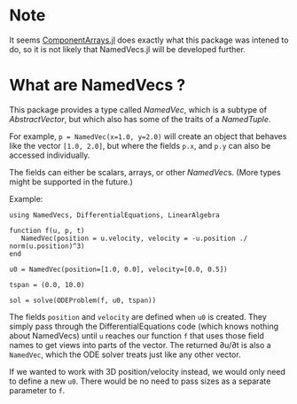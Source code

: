 # Note

It seems [ComponentArrays.jl](https://github.com/jonniedie/ComponentArrays.jl) does exactly what this package was intened to do, so it is not likely that NamedVecs.jl will be developed further.

# What are NamedVecs ?

This package provides a type called *NamedVec*, which is a subtype of *AbstractVector*, but which also has some of the traits of a *NamedTuple*.

For example, `p = NamedVec(x=1.0, y=2.0)` will create an object that behaves like the vector `[1.0, 2.0]`, but where the fields `p.x`, and `p.y` can also be accessed individually.

The fields can either be scalars, arrays, or other *NamedVec*s. (More types might be supported in the future.)

Example:
```
using NamedVecs, DifferentialEquations, LinearAlgebra

function f(u, p, t)
   NamedVec(position = u.velocity, velocity = -u.position ./ norm(u.position)^3)
end

u0 = NamedVec(position=[1.0, 0.0], velocity=[0.0, 0.5])

tspan = (0.0, 10.0)

sol = solve(ODEProblem(f, u0, tspan))
```

The fields `position` and `velocity` are defined when `u0` is created. They simply pass through the DifferentialEquations code (which knows nothing about NamedVecs) until `u` reaches our function `f` that uses those field names to get views into parts of the vector. The returned ∂u/∂t is also a `NamedVec`, which the ODE solver treats just like any other vector. 

If we wanted to work with 3D position/velocity instead, we would only need to define a new `u0`. There would be no need to pass sizes as a separate parameter to `f`.
